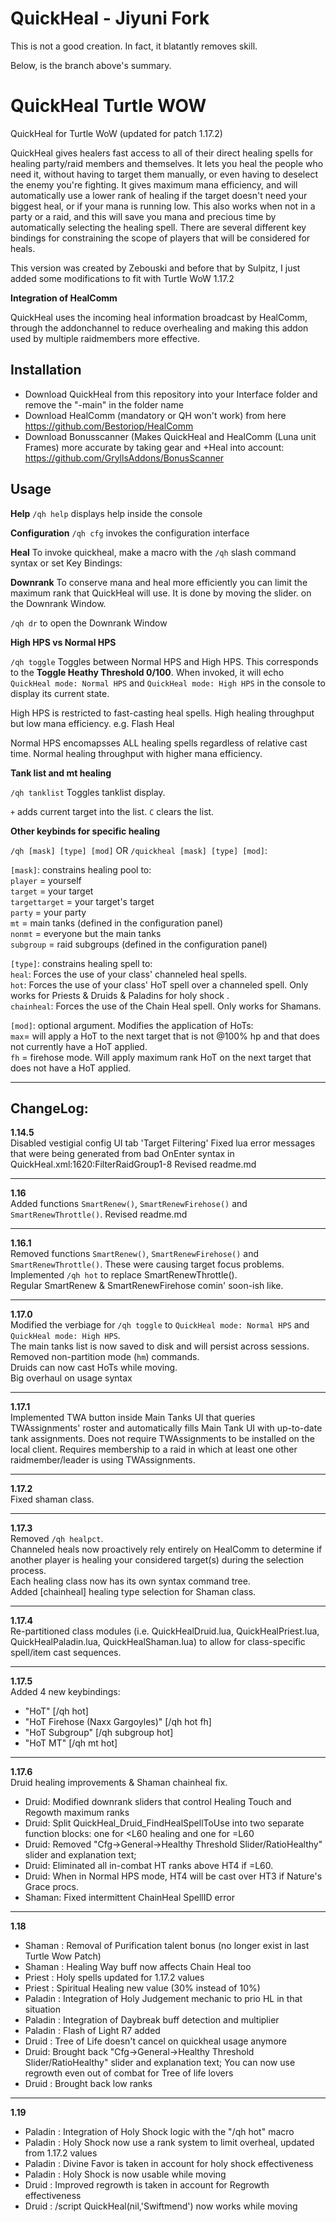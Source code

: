 # QuickHeal - Jiyuni Fork

This is not a good creation. In fact, it blatantly removes skill.

Below, is the branch above's summary.

# QuickHeal Turtle WOW

QuickHeal for Turtle WoW (updated for patch 1.17.2)

QuickHeal gives healers fast access to all of their direct healing spells for healing party/raid members and themselves. It lets you heal the people who need it, without having to target them manually, or even having to deselect the enemy you're fighting. It gives maximum mana efficiency, and will automatically use a lower rank of healing if the target doesn't need your biggest heal, or if your mana is running low. This also works when not in a party or a raid, and this will save you mana and precious time by automatically selecting the healing spell. There are several different key bindings for constraining the scope of players that will be considered for heals.

This version was created by Zebouski and before that by Sulpitz, I just added some modifications to fit with Turtle WoW 1.17.2

**Integration of HealComm**

QuickHeal uses the incoming heal information broadcast by HealComm, through the addonchannel to reduce overhealing and making this addon used by multiple raidmembers more effective.

## Installation
- Download QuickHeal from this repository into your Interface folder and remove the "-main" in the folder name
- Download HealComm (mandatory or QH won't work) from here https://github.com/Bestoriop/HealComm
- Download Bonusscanner (Makes QuickHeal and HealComm (Luna unit Frames) more accurate by taking gear and +Heal into account: https://github.com/GryllsAddons/BonusScanner

## Usage

**Help**
`/qh help` displays help inside the console

**Configuration**
`/qh cfg` invokes the configuration interface

**Heal**
To invoke quickheal, make a macro with the `/qh` slash command syntax or set Key Bindings:


**Downrank**
To conserve mana and heal more efficiently you can limit the maximum rank that QuickHeal will use. It is done by moving the slider. on the Downrank Window.

`/qh dr` to open the Downrank Window

**High HPS vs Normal HPS**

`/qh toggle`
Toggles between Normal HPS and High HPS. This corresponds to the **Toggle Heathy Threshold 0/100**.  When invoked, it will echo `QuickHeal mode: Normal HPS` and `QuickHeal mode: High HPS` in the console to display its current state.

High HPS is restricted to fast-casting heal spells.
    High healing throughput but low mana efficiency. e.g. Flash Heal

Normal HPS encomapsses ALL healing spells regardless of relative cast time.
    Normal healing throughput with higher mana efficiency.

**Tank list and mt healing**

`/qh tanklist`
Toggles tanklist display.

`+` adds current target into the list.  `C` clears the list.

**Other keybinds for specific healing**

`/qh [mask] [type] [mod]` OR `/quickheal [mask] [type] [mod]`:<Br>

`[mask]`: constrains healing pool to:<Br>
`player` = yourself<Br>
`target` = your target<Br>
`targettarget` = your target's target<Br>
`party` = your party<Br>
`mt` = main tanks (defined in the configuration panel)<Br>
`nonmt` = everyone but the main tanks<Br>
`subgroup` = raid subgroups (defined in the configuration panel)<Br>

`[type]`: constrains healing spell to:<Br>
`heal`: Forces the use of your class' channeled heal spells.<Br>
`hot`: Forces the use of your class' HoT spell over a channeled spell.  Only works for Priests & Druids & Paladins for holy shock .<Br>
`chainheal`: Forces the use of the Chain Heal spell.  Only works for Shamans.<Br>

`[mod]`: optional argument.  Modifies the application of HoTs:<Br>
`max`= will apply a HoT to the next target that is not @100% hp and that does not currently have a HoT applied.<Br>
`fh` = firehose mode.  Will apply maximum rank HoT on the next target that does not have a HoT applied.<Br>
<hr>


## ChangeLog:

**1.14.5**<Br>
Disabled vestigial config UI tab 'Target Filtering'
Fixed lua error messages that were being generated from bad OnEnter syntax in QuickHeal.xml:1620:FilterRaidGroup1-8
Revised readme.md
<hr>
  
**1.16**<Br>
Added functions `SmartRenew()`, `SmartRenewFirehose()` and `SmartRenewThrottle()`.
Revised readme.md
<hr>
  
**1.16.1**<Br>
Removed functions `SmartRenew()`, `SmartRenewFirehose()` and `SmartRenewThrottle()`.  These were causing target focus problems.<Br>
Implemented `/qh hot` to replace SmartRenewThrottle().<Br>
Regular SmartRenew & SmartRenewFirehose comin' soon-ish like.
<hr>

**1.17.0**<Br>
Modified the verbiage for `/qh toggle` to `QuickHeal mode: Normal HPS` and `QuickHeal mode: High HPS`.<Br>
The main tanks list is now saved to disk and will persist across sessions.</Br>
Removed non-partition mode (`hm`) commands.<Br>
Druids can now cast HoTs while moving.<Br>
Big overhaul on usage syntax
<hr>

**1.17.1**<Br>
Implemented TWA button inside Main Tanks UI that queries TWAssignments' roster and automatically fills Main Tank UI with up-to-date tank assignments.  Does not require TWAssignments to be installed on the local client.  Requires membership to a raid in which at least one other raidmember/leader is using TWAssignments.<Br>
<hr>

**1.17.2**<Br>
Fixed shaman class.
<hr>

**1.17.3**<Br>
Removed `/qh healpct`.<Br>
Channeled heals now proactively rely entirely on HealComm to determine if another player is healing your considered target(s) during the selection process.<Br>
Each healing class now has its own syntax command tree.<Br>
Added [chainheal] healing type selection for Shaman class.<Br>
<hr>

**1.17.4**<Br>
Re-partitioned class modules (i.e. QuickHealDruid.lua, QuickHealPriest.lua, QuickHealPaladin.lua, QuickHealShaman.lua) to allow for class-specific spell/item cast sequences.
<hr>

**1.17.5**<Br>
Added 4 new keybindings: 
- "HoT" [/qh hot] 
- "HoT Firehose (Naxx Gargoyles)" [/qh hot fh] 
- "HoT Subgroup" [/qh subgroup hot] 
- "HoT MT" [/qh mt hot]
<hr>

**1.17.6**<Br>
Druid healing improvements & Shaman chainheal fix.
- Druid: Modified downrank sliders that control Healing Touch and Regowth maximum ranks
- Druid: Split QuickHeal_Druid_FindHealSpellToUse into two separate function blocks: one for <L60 healing and one for =L60
- Druid: Removed "Cfg->General->Healthy Threshold Slider/RatioHealthy" slider and explanation text;
- Druid: Eliminated all in-combat HT ranks above HT4 if =L60. 
- Druid: When in Normal HPS mode, HT4 will be cast over HT3 if Nature's Grace procs.
- Shaman: Fixed intermittent ChainHeal SpellID error
<hr>

**1.18**<Br>
- Shaman : Removal of Purification talent bonus (no longer exist in last Turtle Wow Patch)
- Shaman : Healing Way buff now affects Chain Heal too
- Priest : Holy spells updated for 1.17.2 values
- Priest : Spiritual Healing new value (30% instead of 10%)
- Paladin : Integration of Holy Judgement mechanic to prio HL in that situation
- Paladin : Integration of Daybreak buff detection and multiplier
- Paladin : Flash of Light R7 added
- Druid : Tree of Life doesn't cancel on quickheal usage anymore
- Druid: Brought back "Cfg->General->Healthy Threshold Slider/RatioHealthy" slider and explanation text; You can now use regrowth even out of combat for Tree of life lovers
- Druid : Brought back low ranks
<hr>

  **1.19**<Br>
- Paladin : Integration of Holy Shock logic with the "/qh hot" macro
- Paladin : Holy Shock now use a rank system to limit overheal, updated from 1.17.2 values
- Paladin : Divine Favor is taken in account for holy shock effectiveness
- Paladin : Holy Shock is now usable while moving
- Druid : Improved regrowth is taken in account for Regrowth effectiveness
- Druid : /script QuickHeal(nil,'Swiftmend') now works while moving


